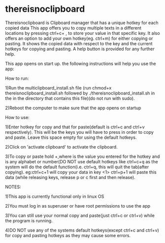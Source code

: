# thereisnoclipboard
Thereisnoclipboard is Clipboard manager that has a unique hotkey for each copied data
This app offers you to copy multiple texts in a different locations by pressing ctrl+c+ , to store your value in that specific key. It also offers an option to add your own hotkey(eg. ctrl+m) for either copying or pasting. It shows the copied data with respect to the key and the current hotkeys for copying and pasting. A help button is provided for any further help.

This app opens on start up. the following instructions will help you use the app:

How to run:

1)Run the multiclipboard_install.sh file (run chmod+x thereisnoclipboard_install.sh followed by ./thereisnoclipboard_install.sh in the in the directory that contains this file)(do not run with sudo). 

2)Reboot the computer to make sure that the app opens on startup

How to use:

1)Enter hotkey for copy and that for paste(default is ctrl+c and ctrl+v respectively). This will be the keys you will have to press in order to copy and paste. Leave this space empty for using the default hotkeys.

2)Click on 'activate clipboard' to activate the clipboard.

3)To copy or paste hold +,where is the value you entered for the hotkey and is any alphabet or number(DO NOT use default hotkeys like ctrl+c+q as the system will do the default function(i.e. ctrl+q, this will quit the tab)after copying). eg:ctrl+c+1 will copy your data in key <1> ctrl+p+1 will paste this data (while releasing keys, release p or c first and then release).

NOTES:

1)This app is currently functional only in linux OS

2)You must log in as superuser or have root permissions to use the app

3)You can still use your normal copy and paste(just ctrl+c or ctrl+v) while the program is running.

4)DO NOT use any of the systems default hotkeys(except ctrl+c and ctrl+v) for copy and pasting hotkeys as they may cause some errors.
